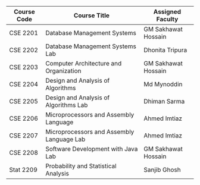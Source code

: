 | Course Code | Course Title                              | Assigned Faculty    |
| ----------- | ----------------------------------------- | ------------------- |
| CSE 2201    | Database Management Systems               | GM Sakhawat Hossain |
| CSE 2202    | Database Management Systems Lab           | Dhonita Tripura     |
| CSE 2203    | Computer Architecture and Organization    | GM Sakhawat Hossain |
| CSE 2204    | Design and Analysis of Algorithms         | Md Mynoddin         |
| CSE 2205    | Design and Analysis of Algorithms Lab     | Dhiman Sarma        |
| CSE 2206    | Microprocessors and Assembly Language     | Ahmed Imtiaz        |
| CSE 2207    | Microprocessors and Assembly Language Lab | Ahmed Imtiaz        |
| CSE 2208    | Software Development with Java Lab        | GM Sakhawat Hossain |
| Stat 2209   | Probability and Statistical Analysis      | Sanjib Ghosh        |
